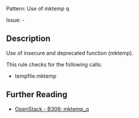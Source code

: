 Pattern: Use of mktemp q

Issue: -

## Description

Use of insecure and deprecated function (mktemp).

This rule checks for the following calls:

  - tempfile.mktemp

## Further Reading

* [OpenStack - B306: mktemp_q](https://docs.openstack.org/developer/bandit/api/bandit.blacklists.html#b306-mktemp_q)
